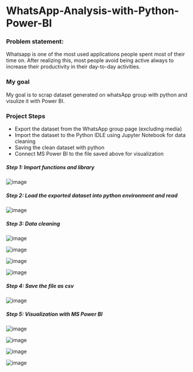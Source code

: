 # WhatsApp-Analysis-with-Python-Power-BI

### Problem statement:
Whatsapp is one of the most used applications people spent most of their time on. After realizing this, most people avoid being active always to increase their productivity in their day-to-day activities.

### My goal
My goal is to scrap dataset generated on whatsApp group with python and visulize it with Power BI.

### Project Steps
- Export the dataset from the WhatsApp group page (excluding media)
- Import the dataset to the Python IDLE using Jupyter Notebook for data cleaning
- Saving the clean dataset with python
- Connect MS Power BI to the file saved above for visualization

##### Step 1: Import functions and library
![image](https://user-images.githubusercontent.com/50216723/164425596-112e866e-a40f-40c2-a8fc-78c14b3f4dbc.png)


##### Step 2: Load the exported dataset into python environment and read
![image](https://user-images.githubusercontent.com/50216723/164426269-17b6a38d-7f8f-4f25-8027-ec8580ee9103.png)


##### Step 3: Data cleaning
![image](https://user-images.githubusercontent.com/50216723/164426580-fdc1164e-3bc7-4e5d-8ef5-23be79037523.png)

![image](https://user-images.githubusercontent.com/50216723/164426942-885048ed-2628-4666-be28-30ffa8c4a0f9.png)

![image](https://user-images.githubusercontent.com/50216723/164427035-5081a6c8-a6d8-4344-b8a2-287b72088ea9.png)

![image](https://user-images.githubusercontent.com/50216723/164427215-f8ed1c81-697d-4b40-ba62-7cf174a19769.png)


##### Step 4: Save the file as csv
![image](https://user-images.githubusercontent.com/50216723/164427373-8e2eb29e-929f-4cc3-8417-0ec34eb0706a.png)

##### Step 5: Visualization with MS Power BI
![image](https://user-images.githubusercontent.com/50216723/164427990-b00aedff-532f-4bcf-81b5-e3d2c93e9493.png)

![image](https://user-images.githubusercontent.com/50216723/164428132-6c648f04-3b67-4659-a877-4b5940eefd33.png)

![image](https://user-images.githubusercontent.com/50216723/164428282-ba6a66af-855d-4d49-9ba9-6bb6f94e42d4.png)

![image](https://user-images.githubusercontent.com/50216723/164428364-7fbf609a-99e9-44ef-a781-3e86f8315909.png)



